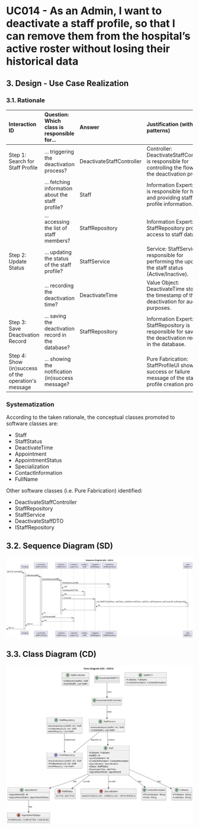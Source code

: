 # UC014 - As an Admin, I want to deactivate a staff profile, so that I can remove them from the hospital’s active roster without losing their historical data

## 3. Design - Use Case Realization

### 3.1. Rationale

| Interaction ID                                      | Question: Which class is responsible for...         | Answer                    | Justification (with patterns)                                                                                |
|:----------------------------------------------------|:----------------------------------------------------|:--------------------------|:-------------------------------------------------------------------------------------------------------------|
| Step 1: Search for Staff Profile                    | ... triggering the deactivation process?            | DeactivateStaffController | Controller: DeactivateStaffController is responsible for controlling the flow of the deactivation process.   |
|                                                     | ... fetching information about the staff profile?   | Staff                     | Information Expert: Staff is responsible for holding and providing staff profile information.                |
|                                                     | ... accessing the list of staff members?            | StaffRepository           | Information Expert: StaffRepository provides access to staff data.                                           |
| Step 2: Update Status                               | ... updating the status of the staff profile?       | StaffService              | Service: StaffService is responsible for performing the update of the staff status (Active/Inactive).        |
|                                                     | ... recording the deactivation time?                | DeactivateTime            | Value Object: DeactivateTime stores the timestamp of the deactivation for audit purposes.                    |
| Step 3: Save Deactivation Record                    | ... saving the deactivation record in the database? | StaffRepository           | Information Expert: StaffRepository is responsible for saving the deactivation record in the database.       |
| Step 4: Show (in)success of the operation's message | ... showing the notification (in)success message?   |                           | Pure Fabrication: StaffProfileUI shows the success or failure message of the staff profile creation process. |

### Systematization ##

According to the taken rationale, the conceptual classes promoted to software classes are:

* Staff
* StaffStatus
* DeactivateTime
* Appointment
* AppointmentStatus
* Specialization
* ContactInformation
* FullName

Other software classes (i.e. Pure Fabrication) identified:

* DeactivateStaffController
* StaffRepository
* StaffService
* DeactivateStaffDTO
* IStaffRepository

## 3.2. Sequence Diagram (SD)

![uc014-sequence-diagram.svg](png/uc014-sequence-diagram.png)

## 3.3. Class Diagram (CD)

![uc014-class-diagram.svg](png/uc014-class-diagram.png)
